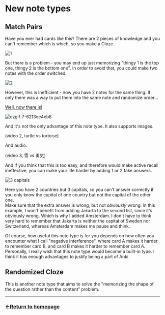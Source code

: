 # New note types

## Match Pairs

Have you ever had cards like this? There are 2 pieces of knowledge and you can't remember which is which, so you make a Cloze.

![1](https://github.com/user-attachments/assets/def904c9-b78b-437f-ac66-d8f0807f155f)

But there is a problem - you may end up just memorizing "thingy 1 is the top one, thingy 2 is the bottom one". In order to avoid that, you could make two notes with the order switched.

![2](https://github.com/user-attachments/assets/8ef6dd0a-6417-4106-a422-10048bd67af6)

However, this is inefficient - now you have 2 notes for the same thing. If only there was a way to put them into the same note and randomize order...

[Well, now there is!](https://ankiweb.net/shared/info/1079148231?cb=1724844470880)

![ezgif-7-6213ee4eb8](https://github.com/user-attachments/assets/8b2ef2dd-1211-4ddd-9e36-d50dad5cd14c)

And it's not the only advantage of this note type. It also supports images.

(video 2, turtle vs tortoise)

And audio.

(video 3, 雪 vs 勇気)

And if you think that this is too easy, and therefore would make active recall ineffective, you can make your life harder by adding 1 or 2 fake answers.

![3 capitals](https://github.com/user-attachments/assets/4133a134-4501-4a7b-a17b-a562d0ec3228)

Here you have 2 countries but 3 capitals, so you can't answer correctly if you only know the capital of one country but not the capital of the other one. <br />
Make sure that the extra answer is wrong, but not *obviously* wrong. In this example, I won't benefit from adding Jakarta to the second list, since it's obviously wrong. Which is why I added Amsterdam. I don't have to think very hard to remember that Jakarta is neither the capital of Sweden nor Switzerland, whereas Amsterdam makes me pause and think.

Of course, how useful this note type is for you depends on how often you encounter what I call "negative interference", where card A makes it harder to remember card B, and card B makes it harder to remember card A. Personally, I really wish that this note type would become a built-in type. I think it has enough advantages to justify being a part of Anki.

## Randomized Cloze

This is another note type that aims to solve the "memorizing the shape of the question rather than the content" problem.

___
### [←Return to homepage](https://expertium.github.io/)
